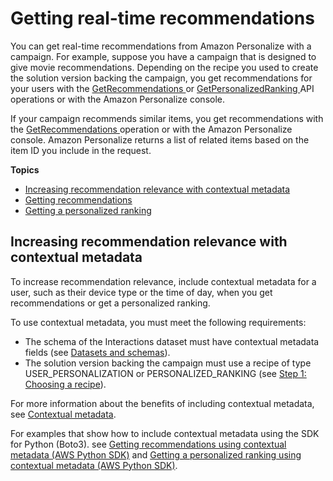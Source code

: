 # Getting real\-time recommendations<a name="getting-real-time-recommendations"></a>

You can get real\-time recommendations from Amazon Personalize with a campaign\. For example, suppose you have a campaign that is designed to give movie recommendations\. Depending on the recipe you used to create the solution version backing the campaign, you get recommendations for your users with the [ GetRecommendations ](API_RS_GetRecommendations.md) or [ GetPersonalizedRanking ](API_RS_GetPersonalizedRanking.md) API operations or with the Amazon Personalize console\. 

 If your campaign recommends similar items, you get recommendations with the [ GetRecommendations ](API_RS_GetRecommendations.md) operation or with the Amazon Personalize console\. Amazon Personalize returns a list of related items based on the item ID you include in the request\. 

**Topics**
+ [Increasing recommendation relevance with contextual metadata](#contextual-metadata)
+ [Getting recommendations](recommendations.md)
+ [Getting a personalized ranking](rankings.md)

## Increasing recommendation relevance with contextual metadata<a name="contextual-metadata"></a>

To increase recommendation relevance, include contextual metadata for a user, such as their device type or the time of day, when you get recommendations or get a personalized ranking\. 

To use contextual metadata, you must meet the following requirements: 
+ The schema of the Interactions dataset must have contextual metadata fields \(see [Datasets and schemas](how-it-works-dataset-schema.md)\)\. 
+ The solution version backing the campaign must use a recipe of type USER\_PERSONALIZATION or PERSONALIZED\_RANKING \(see [Step 1: Choosing a recipe](working-with-predefined-recipes.md)\)\. 

 For more information about the benefits of including contextual metadata, see [Contextual metadata](interactions-datasets.md#interactions-contextual-metadata)\. 

 For examples that show how to include contextual metadata using the SDK for Python \(Boto3\)\. see [Getting recommendations using contextual metadata \(AWS Python SDK\)](recommendations.md#get-recommendations-metadata-sdk-example) and [Getting a personalized ranking using contextual metadata \(AWS Python SDK\)](rankings.md#personalized-ranking-contextual-metadata-example)\. 